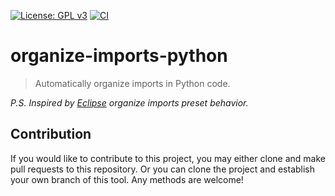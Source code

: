 [![License: GPL v3](https://img.shields.io/badge/License-GPL%20v3-blue.svg)](https://www.gnu.org/licenses/gpl-3.0)
[![CI](https://github.com/jcs-elpa/organize-imports-python/actions/workflows/test.yml/badge.svg)](https://github.com/jcs-elpa/organize-imports-python/actions/workflows/test.yml)

# organize-imports-python
> Automatically organize imports in Python code.

*P.S. Inspired by [Eclipse](https://www.eclipse.org/) organize imports preset behavior.*

## Contribution

If you would like to contribute to this project, you may either 
clone and make pull requests to this repository. Or you can 
clone the project and establish your own branch of this tool. 
Any methods are welcome!
